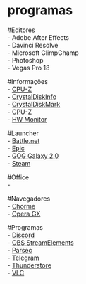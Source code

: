 # programas

#Editores
<br />- Adobe After Effects
<br />- Davinci Resolve
<br />- Microsoft ClimpChamp
<br />- Photoshop
<br />- Vegas Pro 18

#Informações
<br />- [CPU-Z](https://www.cpuid.com/downloads/cpu-z/cpu-z_2.15-en.exe)
<br />- [CrystalDiskInfo](https://crystalmark.info/en/software/crystaldiskinfo/)
<br />- [CrystalDiskMark](https://crystalmark.info/en/software/crystaldiskinfo/)
<br />- [GPU-Z](https://www.techpowerup.com/download/techpowerup-gpu-z/)
<br />- [HW Monitor](https://www.cpuid.com/downloads/hwmonitor/hwmonitor_1.57.exe)

#Launcher
<br />- [Battle.net](https://download.battle.net/pt-br/?product=bnetdesk)
<br />- [Epic](https://store.epicgames.com/pt-BR/)
<br />- [GOG Galaxy 2.0](https://www.gog.com/galaxy)
<br />- [Steam](https://store.steampowered.com/about/download)


#Office
<br />- 

#Navegadores
<br />- [Chorme](https://www.google.com/intl/pt-BR/chrome/)
<br />- [Opera GX](https://www.opera.com/pt-br/gx)

#Programas
<br />- [Discord](https://discord.com/download)
<br />- [OBS StreamElements](https://streamelements.com/obslive)
<br />- [Parsec](https://parsec.app/downloads)
<br />- [Telegram](https://desktop.telegram.org/)
<br />- [Thunderstore](https://thunderstore.io/)
<br />- [VLC](https://www.videolan.org/vlc/)
